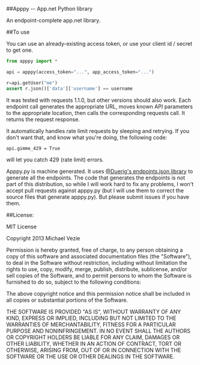 ##Apppy -- App.net Python library

An endpoint-complete app.net library. 

##To use

You can use an already-existing access token, or use your client id / secret to get one.

```python
from apppy import *

api = apppy(access_token="...", app_access_token="...")

r=api.getUser("me")
assert r.json()['data']['username'] == username
```

It was tested with requests 1.1.0, but other versions should also work. Each endpoint call generates the 
appropriate URL, moves known API parameters to the appropriate location, then calls the corresponding requests 
call. It returns the request response.

It automatically handles rate limit requests by sleeping and retrying. If you don't want that, and know what 
you're doing, the following code:
```
api.gimme_429 = True
```
will let you catch 429 (rate limit) errors. 

Apppy.py is machine generated. It uses [@Duerig's endpoints.json library](https://github.com/duerig/appnet.js/blob/master/hbs/endpoints.json) to generate all the endpoints. The code that generates the endpoints is not part 
of this distribution, so while I will work hard to fix any problems, I won't accept pull requests against 
apppy.py (but I will use them to correct the source files that generate apppy.py). But please submit issues if you have them.

##License:

MIT License

Copyright 2013 Michael Vezie

Permission is hereby granted, free of charge, to any person obtaining a copy of this software and associated documentation files (the "Software"), to deal in the Software without restriction, including without limitation the rights to use, copy, modify, merge, publish, distribute, sublicense, and/or sell copies of the Software, and to permit persons to whom the Software is furnished to do so, subject to the following conditions:

The above copyright notice and this permission notice shall be included in all copies or substantial portions of the Software.

THE SOFTWARE IS PROVIDED "AS IS", WITHOUT WARRANTY OF ANY KIND, EXPRESS OR IMPLIED, INCLUDING BUT NOT LIMITED TO THE WARRANTIES OF MERCHANTABILITY, FITNESS FOR A PARTICULAR PURPOSE AND NONINFRINGEMENT. IN NO EVENT SHALL THE AUTHORS OR COPYRIGHT HOLDERS BE LIABLE FOR ANY CLAIM, DAMAGES OR OTHER LIABILITY, WHETHER IN AN ACTION OF CONTRACT, TORT OR OTHERWISE, ARISING FROM, OUT OF OR IN CONNECTION WITH THE SOFTWARE OR THE USE OR OTHER DEALINGS IN THE SOFTWARE.
